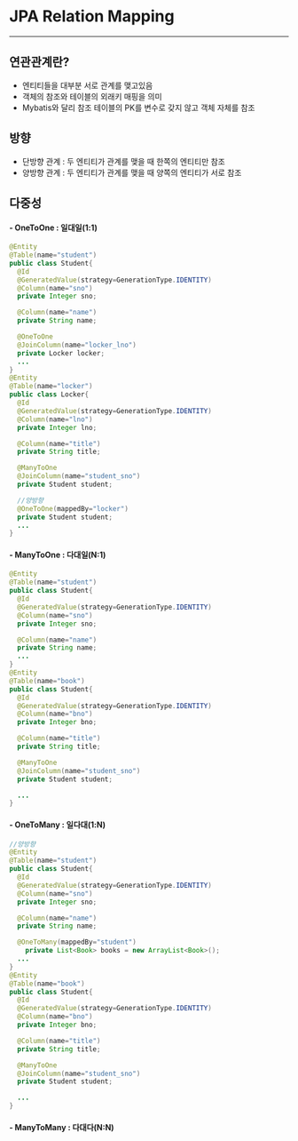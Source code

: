 # JPA Relation Mapping
--------------
## 연관관계란?
- 엔티티들을 대부분 서로 관계를 맺고있음
- 객체의 참조와 테이블의 외래키 매핑을 의미
- Mybatis와 달리 참조 테이블의 PK를 변수로 갖지 않고 객체 자체를 참조

## 방향
- 단방향 관계 : 두 엔티티가 관계를 맺을 때 한쪽의 엔티티만 참조
- 양방향 관계 : 두 엔티티가 관계를 맺을 때 양쪽의 엔티티가 서로 참조

## 다중성
#### - OneToOne : 일대일(1:1)
```java
@Entity
@Table(name="student")
public class Student{
  @Id
  @GeneratedValue(strategy=GenerationType.IDENTITY)
  @Column(name="sno")
  private Integer sno;

  @Column(name="name")
  private String name;

  @OneToOne
  @JoinColumn(name="locker_lno")
  private Locker locker;
  ...
}
@Entity
@Table(name="locker")
public class Locker{
  @Id
  @GeneratedValue(strategy=GenerationType.IDENTITY)
  @Column(name="lno")
  private Integer lno;

  @Column(name="title")
  private String title;

  @ManyToOne
  @JoinColumn(name="student_sno")
  private Student student;

  //양방향
  @OneToOne(mappedBy="locker")
  private Student student;
  ...
}
```
#### - ManyToOne : 다대일(N:1)
```java
@Entity
@Table(name="student")
public class Student{
  @Id
  @GeneratedValue(strategy=GenerationType.IDENTITY)
  @Column(name="sno")
  private Integer sno;

  @Column(name="name")
  private String name;
  ...
}
@Entity
@Table(name="book")
public class Student{
  @Id
  @GeneratedValue(strategy=GenerationType.IDENTITY)
  @Column(name="bno")
  private Integer bno;

  @Column(name="title")
  private String title;

  @ManyToOne
  @JoinColumn(name="student_sno")
  private Student student;

  ...
}
```

#### - OneToMany : 일다대(1:N)

```java
//양방향
@Entity
@Table(name="student")
public class Student{
  @Id
  @GeneratedValue(strategy=GenerationType.IDENTITY)
  @Column(name="sno")
  private Integer sno;

  @Column(name="name")
  private String name;

  @OneToMany(mappedBy="student")
	private List<Book> books = new ArrayList<Book>();
  ...
}
@Entity
@Table(name="book")
public class Student{
  @Id
  @GeneratedValue(strategy=GenerationType.IDENTITY)
  @Column(name="bno")
  private Integer bno;

  @Column(name="title")
  private String title;

  @ManyToOne
  @JoinColumn(name="student_sno")
  private Student student;

  ...
}
```

#### - ManyToMany : 다대다(N:N)
